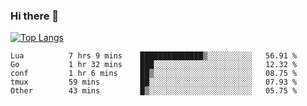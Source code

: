 ### Hi there 👋

<!--
**3Xpl0it3r/3Xpl0it3r** is a ✨ _special_ ✨ repository because its `README.md` (this file) appears on your GitHub profile.

Here are some ideas to get you started:

- 🔭 I’m currently working on ...
- 🌱 I’m currently learning ...
- 👯 I’m looking to collaborate on ...
- 🤔 I’m looking for help with ...
- 💬 Ask me about ...
- 📫 How to reach me: ...
- 😄 Pronouns: ...
- ⚡ Fun fact: ...
-->


[![Top Langs](https://github-readme-stats.vercel.app/api/top-langs/?username=3Xpl0it3r&layout=compact)](https://github.com/3Xpl0it3r/3Xpl0it3r)

<!--START_SECTION:waka-->

```text
Lua          7 hrs 9 mins    ██████████████▒░░░░░░░░░░   56.91 %
Go           1 hr 32 mins    ███░░░░░░░░░░░░░░░░░░░░░░   12.32 %
conf         1 hr 6 mins     ██▒░░░░░░░░░░░░░░░░░░░░░░   08.75 %
tmux         59 mins         ██░░░░░░░░░░░░░░░░░░░░░░░   07.93 %
Other        43 mins         █▒░░░░░░░░░░░░░░░░░░░░░░░   05.75 %
```

<!--END_SECTION:waka-->
